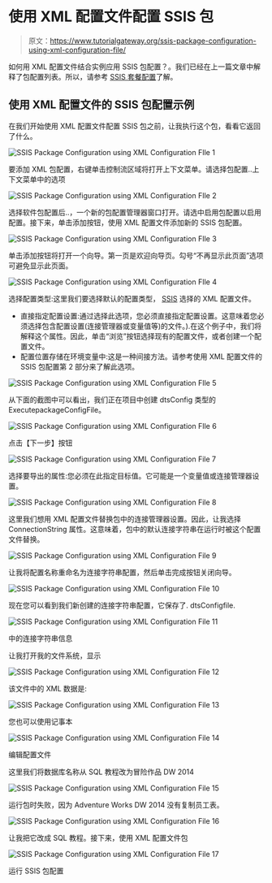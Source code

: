# 使用 XML 配置文件配置 SSIS 包

> 原文：<https://www.tutorialgateway.org/ssis-package-configuration-using-xml-configuration-file/>

如何用 XML 配置文件结合实例应用 SSIS 包配置？。我们已经在上一篇文章中解释了包配置列表。所以，请参考 [SSIS 套餐配置](https://www.tutorialgateway.org/ssis-package-configuration/)了解。

## 使用 XML 配置文件的 SSIS 包配置示例

在我们开始使用 XML 配置文件配置 SSIS 包之前，让我执行这个包，看看它返回了什么。

![SSIS Package Configuration using XML Configuration FIle 1](img/75e28526b837e09f7cb2bd247bdfe87b.png)

要添加 XML 包配置，右键单击控制流区域将打开上下文菜单。请选择包配置..上下文菜单中的选项

![SSIS Package Configuration using XML Configuration FIle 2](img/0023a385f37847cecf60f65ebe3f52cf.png)

选择软件包配置后..，一个新的包配置管理器窗口打开。请选中启用包配置以启用配置。接下来，单击添加按钮，使用 XML 配置文件添加新的 SSIS 包配置。

![SSIS Package Configuration using XML Configuration FIle 3](img/df17b61a486129916af325c4c23482c0.png)

单击添加按钮将打开一个向导。第一页是欢迎向导页。勾号“不再显示此页面”选项可避免显示此页面。

![SSIS Package Configuration using XML Configuration FIle 4](img/6d91cabe274750ef8a44c73785757a4c.png)

选择配置类型:这里我们要选择默认的配置类型， [SSIS](https://www.tutorialgateway.org/ssis/) 选择的 XML 配置文件。

*   直接指定配置设置:通过选择此选项，您必须直接指定配置设置。这意味着您必须选择包含配置设置(连接管理器或变量值等)的文件。).在这个例子中，我们将解释这个属性。因此，单击“浏览”按钮选择现有的配置文件，或者创建一个配置文件。
*   配置位置存储在环境变量中:这是一种间接方法。请参考使用 XML 配置文件的 SSIS 包配置第 2 部分来了解此选项。

![SSIS Package Configuration using XML Configuration FIle 5](img/ba10b6de9658058059ec735afc154fd0.png)

从下面的截图中可以看出，我们正在项目中创建 dtsConfig 类型的 ExecutepackageConfigFile。

![SSIS Package Configuration using XML Configuration FIle 6](img/10cb9ac4f555c0e668208168acdff1a7.png)

点击【下一步】按钮

![SSIS Package Configuration using XML Configuration File 7](img/8f3d819ef63259943a80ef8152b0aee5.png)

选择要导出的属性:您必须在此指定目标值。它可能是一个变量值或连接管理器设置。

![SSIS Package Configuration using XML Configuration File 8](img/5b1a64d2a651d135e8d34198c39d061a.png)

这里我们想用 XML 配置文件替换包中的连接管理器设置。因此，让我选择 ConnectionString 属性。这意味着，包中的默认连接字符串在运行时被这个配置文件替换。

![SSIS Package Configuration using XML Configuration File 9](img/8ec9bcf58d64f96e6f7e1a92cee1de48.png)

让我将配置名称重命名为连接字符串配置，然后单击完成按钮关闭向导。

![SSIS Package Configuration using XML Configuration File 10](img/779c3c917078cd5cf7fa77b4d99c5573.png)

现在您可以看到我们新创建的连接字符串配置，它保存了. dtsConfigfile.

![SSIS Package Configuration using XML Configuration File 11](img/d4e6b0b80371b99836fb4aadd7ac2fc1.png)

中的连接字符串信息

让我打开我的文件系统，显示

![SSIS Package Configuration using XML Configuration File 12](img/1f3d6deb1624dbdb450c89b4b64f19c4.png)

该文件中的 XML 数据是:

![SSIS Package Configuration using XML Configuration File 13](img/6acca4cfd0d0578ad11cc27aa503e28f.png)

您也可以使用记事本

![SSIS Package Configuration using XML Configuration File 14](img/16a7338e137781552fd8ac873ebbdebb.png)

编辑配置文件

这里我们将数据库名称从 SQL 教程改为冒险作品 DW 2014

![SSIS Package Configuration using XML Configuration File 15](img/dda842f503a5a074a7664265bc335a91.png)

运行包时失败，因为 Adventure Works DW 2014 没有复制员工表。

![SSIS Package Configuration using XML Configuration File 16](img/c704dd2b9d998410b2aad4939d989b9e.png)

让我把它改成 SQL 教程。接下来，使用 XML 配置文件包

![SSIS Package Configuration using XML Configuration File 17](img/ca9e1a787ffa1398c8dc4953dc87952c.png)

运行 SSIS 包配置